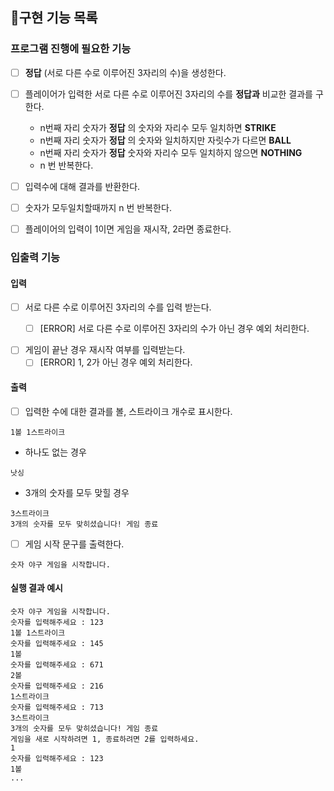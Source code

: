 ## 🚀구현 기능 목록


###  프로그램 진행에 필요한 기능

- [ ] __정답__ (서로 다른 수로 이루어진 3자리의 수)을 생성한다. 

- [ ] 플레이어가 입력한 서로 다른 수로 이루어진 3자리의 수를 __정답과__ 비교한 결과를 구한다.
    -  n번째 자리 숫자가 __정답__ 의 숫자와 자리수 모두 일치하면 __STRIKE__
    -  n번째 자리 숫자가 __정답__ 의 숫자와 일치하지만 자릿수가 다르면 __BALL__
    -  n번째 자리 숫자가 __정답__ 숫자와 자리수 모두 일치하지 않으면 __NOTHING__
    -  n 번 반복한다.
- [ ] 입력수에 대해 결과를 반환한다.
- [ ] 숫자가 모두일치할때까지 n 번 반복한다.
- [ ] 플레이어의 입력이 1이면 게임을 재시작, 2라면 종료한다.

### 입출력 기능



#### 입력

- [ ] 서로 다른 수로 이루어진 3자리의 수를 입력 받는다.
  - [ ] [ERROR] 서로 다른 수로 이루어진 3자리의 수가 아닌 경우 예외 처리한다.
  

- [ ] 게임이 끝난 경우 재시작 여부를 입력받는다.
  - [ ] [ERROR] 1, 2가 아닌 경우 예외 처리한다.
#### 출력

- [ ] 입력한 수에 대한 결과를 볼, 스트라이크 개수로 표시한다.

```
1볼 1스트라이크
```

- 하나도 없는 경우

```
낫싱
```

- 3개의 숫자를 모두 맞힐 경우

```
3스트라이크
3개의 숫자를 모두 맞히셨습니다! 게임 종료
```

- [ ] 게임 시작 문구를 출력한다.

```
숫자 야구 게임을 시작합니다.
``` 

#### 실행 결과 예시

```
숫자 야구 게임을 시작합니다.
숫자를 입력해주세요 : 123
1볼 1스트라이크
숫자를 입력해주세요 : 145
1볼
숫자를 입력해주세요 : 671
2볼
숫자를 입력해주세요 : 216
1스트라이크
숫자를 입력해주세요 : 713
3스트라이크
3개의 숫자를 모두 맞히셨습니다! 게임 종료
게임을 새로 시작하려면 1, 종료하려면 2를 입력하세요.
1
숫자를 입력해주세요 : 123
1볼
...
```
